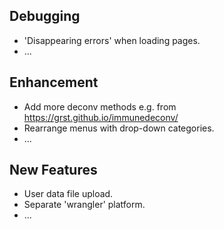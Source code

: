 ## Debugging
- 'Disappearing errors' when loading pages.
- ...

## Enhancement
- Add more deconv methods e.g. from https://grst.github.io/immunedeconv/
- Rearrange menus with drop-down categories.
- ...


## New Features
- User data file upload.
- Separate 'wrangler' platform.
- ...
